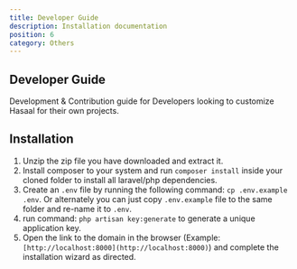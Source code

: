```yaml
---
title: Developer Guide
description: Installation documentation
position: 6
category: Others
---
```


## Developer Guide

Development & Contribution guide for Developers looking to customize Hasaal for their own projects.

## Installation

1.  Unzip the zip file you have downloaded and extract it.
2.  Install composer to your system and run `composer install` inside your cloned folder to install all laravel/php dependencies.
3.  Create an `.env` file by running the following command: `cp .env.example .env`. Or alternately you can just copy `.env.example` file to the same folder and re-name it to `.env`.
4.  run command: `php artisan key:generate` to generate a unique application key.
5.  Open the link to the domain in the browser (Example: `[http://localhost:8000](http://localhost:8000)`) and complete the installation wizard as directed.

